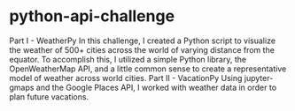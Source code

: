 # python-api-challenge
Part I - WeatherPy
In this challenge, I created a Python script to visualize the weather of 500+ cities across the world of varying distance from the equator. To accomplish this, I utilized a simple Python library, the OpenWeatherMap API, and a little common sense to create a representative model of weather across world cities.
Part II - VacationPy
Using jupyter-gmaps and the Google Places API, I worked with weather data in order to plan future vacations.

